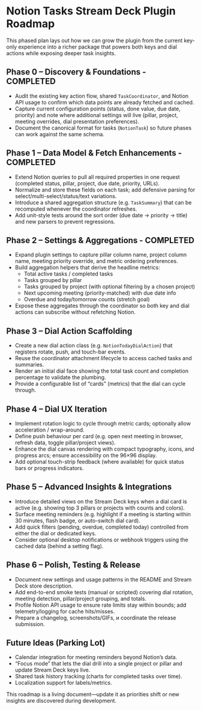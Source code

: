 # Notion Tasks Stream Deck Plugin Roadmap

This phased plan lays out how we can grow the plugin from the current key-only
experience into a richer package that powers both keys and dial actions while
exposing deeper task insights.

## Phase 0 – Discovery & Foundations - COMPLETED

- Audit the existing key action flow, shared `TaskCoordinator`, and Notion API
  usage to confirm which data points are already fetched and cached.
- Capture current configuration points (status, done value, due date, priority)
  and note where additional settings will live (pillar, project, meeting
  overrides, dial presentation preferences).
- Document the canonical format for tasks (`NotionTask`) so future phases can
  work against the same schema.

## Phase 1 – Data Model & Fetch Enhancements - COMPLETED

- Extend Notion queries to pull all required properties in one request
  (completed status, pillar, project, due date, priority, URLs).
- Normalize and store these fields on each task; add defensive parsing for
  select/multi-select/status/text variations.
- Introduce a shared aggregation structure (e.g. `TaskSummary`) that can be
  recomputed whenever the coordinator refreshes.
- Add unit-style tests around the sort order (due date → priority → title) and
  new parsers to prevent regressions.

## Phase 2 – Settings & Aggregations - COMPLETED

- Expand plugin settings to capture pillar column name, project column name,
  meeting priority override, and metric ordering preferences.
- Build aggregation helpers that derive the headline metrics:
  - Total active tasks / completed tasks
  - Tasks grouped by pillar
  - Tasks grouped by project (with optional filtering by a chosen project)
  - Next upcoming meeting (priority-matched) with due date info
  - Overdue and today/tomorrow counts (stretch goal)
- Expose these aggregates through the coordinator so both key and dial actions
  can subscribe without refetching Notion.

## Phase 3 – Dial Action Scaffolding

- Create a new dial action class (e.g. `NotionTodayDialAction`) that registers
  rotate, push, and touch-bar events.
- Reuse the coordinator attachment lifecycle to access cached tasks and
  summaries.
- Render an initial dial face showing the total task count and completion
  percentage to validate the plumbing.
- Provide a configurable list of “cards” (metrics) that the dial can cycle
  through.

## Phase 4 – Dial UX Iteration

- Implement rotation logic to cycle through metric cards; optionally allow
  acceleration / wrap-around.
- Define push behaviour per card (e.g. open next meeting in browser, refresh
  data, toggle pillar/project views).
- Enhance the dial canvas rendering with compact typography, icons, and
  progress arcs; ensure accessibility on the 96×96 display.
- Add optional touch-strip feedback (where available) for quick status bars or
  progress indicators.

## Phase 5 – Advanced Insights & Integrations

- Introduce detailed views on the Stream Deck keys when a dial card is active
  (e.g. showing top 3 pillars or projects with counts and colors).
- Surface meeting reminders (e.g. highlight if a meeting is starting within
  30 minutes, flash badge, or auto-switch dial card).
- Add quick filters (pending, overdue, completed today) controlled from either
  the dial or dedicated keys.
- Consider optional desktop notifications or webhook triggers using the cached
  data (behind a setting flag).

## Phase 6 – Polish, Testing & Release

- Document new settings and usage patterns in the README and Stream Deck store
  description.
- Add end-to-end smoke tests (manual or scripted) covering dial rotation,
  meeting detection, pillar/project grouping, and totals.
- Profile Notion API usage to ensure rate limits stay within bounds; add
  telemetry/logging for cache hits/misses.
- Prepare a changelog, screenshots/GIFs, и coordinate the release submission.

## Future Ideas (Parking Lot)

- Calendar integration for meeting reminders beyond Notion’s data.
- “Focus mode” that lets the dial drill into a single project or pillar and
  update Stream Deck keys live.
- Shared task history tracking (charts for completed tasks over time).
- Localization support for labels/metrics.

This roadmap is a living document—update it as priorities shift or new insights
are discovered during development.
